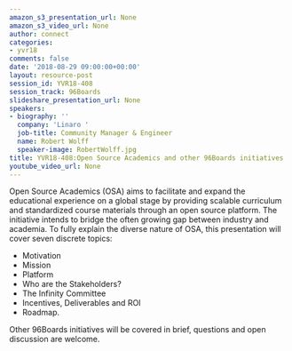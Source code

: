 ```yaml
---
amazon_s3_presentation_url: None
amazon_s3_video_url: None
author: connect
categories:
- yvr18
comments: false
date: '2018-08-29 09:00:00+00:00'
layout: resource-post
session_id: YVR18-408
session_track: 96Boards
slideshare_presentation_url: None
speakers:
- biography: ''
  company: 'Linaro '
  job-title: Community Manager & Engineer
  name: Robert Wolff
  speaker-image: RobertWolff.jpg
title: YVR18-408:Open Source Academics and other 96Boards initiatives
youtube_video_url: None
---
```


Open Source Academics (OSA) aims to facilitate and expand the educational experience on a global stage by providing scalable curriculum and standardized course materials through an open source platform. The initiative intends to bridge the often growing gap between industry and academia. To fully explain the diverse nature of OSA, this presentation will cover seven discrete topics: 

- Motivation
- Mission
- Platform
- Who are the Stakeholders?
- The Infinity Committee
- Incentives, Deliverables and ROI
- Roadmap.

Other 96Boards initiatives will be covered in brief, questions and open discussion are welcome.